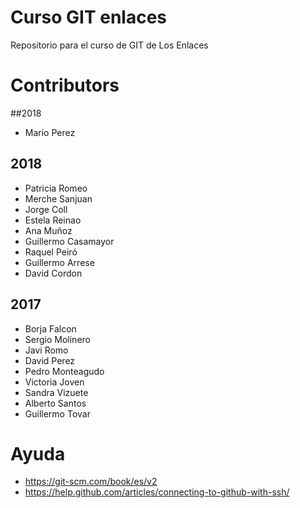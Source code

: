 # Curso GIT enlaces
Repositorio para el curso de GIT de Los Enlaces

# Contributors

##2018

* Mario Perez

## 2018

* Patricia Romeo
* Merche Sanjuan
* Jorge Coll
* Estela Reinao
* Ana Muñoz
* Guillermo Casamayor
* Raquel Peiró
* Guillermo Arrese
* David Cordon

## 2017

* Borja Falcon
* Sergio Molinero
* Javi Romo
* David Perez
* Pedro Monteagudo
* Victoria Joven
* Sandra Vizuete
* Alberto Santos
* Guillermo Tovar


# Ayuda
* https://git-scm.com/book/es/v2
* https://help.github.com/articles/connecting-to-github-with-ssh/
